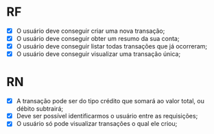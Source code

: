 # RF

- [x] O usuário deve conseguir criar uma nova transação;
- [x] O usuário deve conseguir obter um resumo da sua conta;
- [x] O usuário deve conseguir listar todas transações que já ocorreram;
- [x] O usuário deve conseguir visualizar uma transação única;

# RN

- [x] A transação pode ser do tipo crédito que somará ao valor total, ou débito subtrairá;
- [x] Deve ser possível identificarmos o usuário entre as requisições;
- [x] O usuário só pode visualizar transações o qual ele criou;
